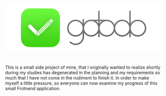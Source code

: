 ![Alt text](https://raw.githubusercontent.com/nurkert/gotodo/main/assets/gotodo-banner.png)
#
This is a small side project of mine, that I originally wanted to realize shortly during my studies has degenerated in the planning and my requirements so much that I have not come in the rudiment to finish it. In order to make myself a little pressure, so everyone can now examine my progress of this small Frotnend application.
